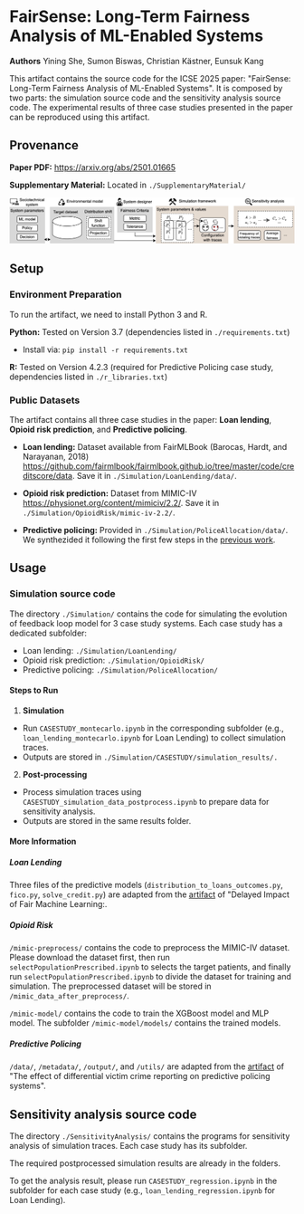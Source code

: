 # FairSense: Long-Term Fairness Analysis of ML-Enabled Systems

**Authors** Yining She, Sumon Biswas, Christian Kästner, Eunsuk Kang

This artifact contains the source code for the ICSE 2025 paper: "FairSense: Long-Term Fairness Analysis of ML-Enabled Systems". It is composed by two parts: the simulation source code and the sensitivity analysis source code. 
The experimental results of three case studies presented in the paper can be reproduced using this artifact.

## Provenance

**Paper PDF:** https://arxiv.org/abs/2501.01665

**Supplementary Material:** Located in `./SupplementaryMaterial/`

![The overview of this work](/overview.jpg)

## Setup
### Environment Preparation
To run the artifact, we need to install Python 3 and R.

**Python:** Tested on Version 3.7 (dependencies listed in `./requirements.txt`)

- Install via: `pip install -r requirements.txt`

**R:** Tested on Version 4.2.3 (required for Predictive Policing case study, dependencies listed in `./r_libraries.txt`)

### Public Datasets
The artifact contains all three case studies in the paper: **Loan lending**, **Opioid risk prediction**, and **Predictive policing**. 

- **Loan lending:** Dataset available from FairMLBook (Barocas, Hardt, and Narayanan, 2018) https://github.com/fairmlbook/fairmlbook.github.io/tree/master/code/creditscore/data. Save it in `./Simulation/LoanLending/data/`.

- **Opioid risk prediction:** Dataset from MIMIC-IV https://physionet.org/content/mimiciv/2.2/. Save it in `./Simulation/OpioidRisk/mimic-iv-2.2/`.

- **Predictive policing:** Provided in `./Simulation/PoliceAllocation/data/`. We synthezided it following the first few steps in the [previous work](https://github.com/nakpinar/diff-crime-reporting).

## Usage

### Simulation source code
The directory `./Simulation/` contains the code for simulating the evolution of feedback loop model for 3 case study systems. Each case study has a dedicated subfolder:

- Loan lending: `./Simulation/LoanLending/`
- Opioid risk prediction: `./Simulation/OpioidRisk/`
- Predictive policing: `./Simulation/PoliceAllocation/`

#### Steps to Run

1. **Simulation**
- Run `CASESTUDY_montecarlo.ipynb` in the corresponding subfolder (e.g., `loan_lending_montecarlo.ipynb` for Loan Lending) to collect simulation traces.
- Outputs are stored in `./Simulation/CASESTUDY/simulation_results/.`

2. **Post-processing**
- Process simulation traces using `CASESTUDY_simulation_data_postprocess.ipynb` to prepare data for sensitivity analysis.
- Outputs are stored in the same results folder.

#### More Information
##### Loan Lending
Three files of the predictive models (`distribution_to_loans_outcomes.py`, `fico.py`, `solve_credit.py`) are adapted from the [artifact](https://github.com/lydiatliu/delayedimpact/) of "Delayed Impact of Fair Machine Learning:.

##### Opioid Risk
`/mimic-preprocess/` contains the code to preprocess the MIMIC-IV dataset. Please download the dataset first, then run `selectPopulationPrescribed.ipynb` to selects the target patients, and finally run `selectPopulationPrescribed.ipynb` to divide the dataset for training and simulation. The preprocessed dataset will be stored in `/mimic_data_after_preprocess/`.

`/mimic-model/` contains the code to train the XGBoost model and MLP model. The subfolder `/mimic-model/models/` contains the trained models.

##### Predictive Policing
`/data/`, `/metadata/`, `/output/`, and `/utils/` are adapted from the [artifact](https://github.com/nakpinar/diff-crime-reporting) of "The effect of differential victim crime reporting on predictive policing systems".


## Sensitivity analysis source code
The directory `./SensitivityAnalysis/` contains the programs for sensitivity analysis of simulation traces. Each case study has its subfolder.

The required postprocessed simulation results are already in the folders. 

To get the analysis result, please run `CASESTUDY_regression.ipynb` in the subfolder for each case study (e.g., `loan_lending_regression.ipynb` for Loan Lending). 
